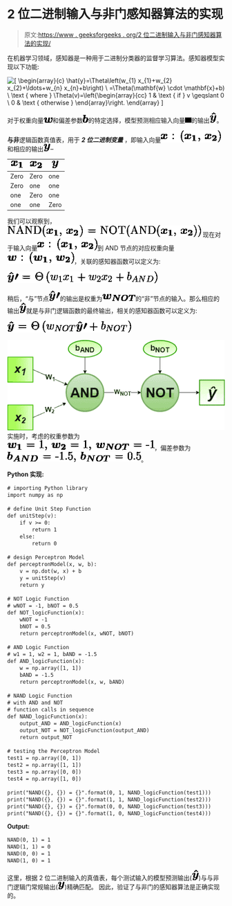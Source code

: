 # 2 位二进制输入与非门感知器算法的实现

> 原文:[https://www . geeksforgeeks . org/2 位二进制输入与非门感知器算法的实现/](https://www.geeksforgeeks.org/implementation-of-perceptron-algorithm-for-nand-logic-gate-with-2-bit-binary-input/)

在机器学习领域，感知器是一种用于二进制分类器的监督学习算法。感知器模型实现以下功能:

![\[ \begin{array}{c} \hat{y}=\Theta\left(w_{1} x_{1}+w_{2} x_{2}+\ldots+w_{n} x_{n}+b\right) \\ =\Theta(\mathbf{w} \cdot \mathbf{x}+b) \\ \text { where } \Theta(v)=\left\{\begin{array}{cc} 1 & \text { if } v \geqslant 0 \\ 0 & \text { otherwise } \end{array}\right. \end{array} \]](img/7a525c5fa0f2cf3118ef7158b4d5b176.png "Rendered by QuickLaTeX.com")

对于权重向量![$\boldsymbol{w}$](img/b85c5d684ed173b293bb6e1c77dbb63c.png "Rendered by QuickLaTeX.com")和偏差参数![$\boldsymbol{b}$](img/c7ccd739aed60032fc89fa01d6512f60.png "Rendered by QuickLaTeX.com")的特定选择，模型预测相应输入向量![$\boldsymbol{x}$](img/8a021e6b8f75d1f8dd7535d27ea03254.png "Rendered by QuickLaTeX.com")的输出![$\boldsymbol{\hat{y}}$](img/a6e8955385eea2eb103e7a07d209a00c.png "Rendered by QuickLaTeX.com")。

**与非**逻辑函数真值表，用于 ***2 位二进制变量*** ，即输入向量![$\boldsymbol{x} : (\boldsymbol{x_{1}}, \boldsymbol{x_{2}})$](img/78d53309f09fecf584615fd711306497.png "Rendered by QuickLaTeX.com")和相应的输出![$\boldsymbol{y}$](img/2a77d93c3050965e762fdc689edaab6e.png "Rendered by QuickLaTeX.com")–

| ![$\boldsymbol{x_{1}}$](img/4a0a3c212c46d96f633f15b9a7b33864.png "Rendered by QuickLaTeX.com") | ![$\boldsymbol{x_{2}}$](img/68ff94b5056f37ca7234d1bff5e655bf.png "Rendered by QuickLaTeX.com") | ![$\boldsymbol{y}$](img/2a77d93c3050965e762fdc689edaab6e.png "Rendered by QuickLaTeX.com") |
| --- | --- | --- |
| Zero | Zero | one |
| Zero | one | one |
| one | Zero | one |
| one | one | Zero |

我们可以观察到，![$NAND(\boldsymbol{x_{1}}, \boldsymbol{x_{2}}) = NOT(AND(\boldsymbol{x_{1}}, \boldsymbol{x_{2}}))$](img/35432c65282dbb1cce8e1738fb75ed9d.png "Rendered by QuickLaTeX.com")
现在对于输入向量![$\boldsymbol{x} : (\boldsymbol{x_{1}}, \boldsymbol{x_{2}})$](img/78d53309f09fecf584615fd711306497.png "Rendered by QuickLaTeX.com")到 AND 节点的对应权重向量![$\boldsymbol{w} : (\boldsymbol{w_{1}}, \boldsymbol{w_{2}})$](img/094e9945bcbef60421988602f7f77a3c.png "Rendered by QuickLaTeX.com")，关联的感知器函数可以定义为:

![\[$\boldsymbol{\hat{y}\prime} = \Theta\left(w_{1} x_{1}+w_{2} x_{2}+b_{AND}\right)$ \]](img/af7fc593787b5dac9749013093a6cc5a.png "Rendered by QuickLaTeX.com")

稍后，“与”节点![$\boldsymbol{\hat{y}\prime}$](img/663d596ca30b2d64669858e69f4619ec.png "Rendered by QuickLaTeX.com")的输出是权重为![$\boldsymbol{w_{NOT}}$](img/4e10403d8f76f7b9024a360a4ecb58fa.png "Rendered by QuickLaTeX.com")的“非”节点的输入。那么相应的输出![$\boldsymbol{\hat{y}}$](img/a6e8955385eea2eb103e7a07d209a00c.png "Rendered by QuickLaTeX.com")就是与非门逻辑函数的最终输出，相关的感知器函数可以定义为:

![\[$\boldsymbol{\hat{y}} = \Theta\left(w_{NOT}  \boldsymbol{\hat{y}\prime}+b_{NOT}\right)$\]](img/e45e0c382856a6cc1b3c3f47d5337dfb.png "Rendered by QuickLaTeX.com")

![](img/632f6b0e2e39147d1217a5ca5dd614fe.png)
实施时，考虑的权重参数为![$\boldsymbol{w_{1}} = 1, \boldsymbol{w_{2}} = 1, \boldsymbol{w_{NOT}} = -1$](img/f57cf3f09f7b5af1668c357e0235ed4f.png "Rendered by QuickLaTeX.com")，偏差参数为![$\boldsymbol{b_{AND}} = -1.5, \boldsymbol{b_{NOT}} = 0.5$](img/5b2087621bb723502a08525df4f90b41.png "Rendered by QuickLaTeX.com")。

**Python 实现:**

```
# importing Python library
import numpy as np

# define Unit Step Function
def unitStep(v):
    if v >= 0:
        return 1
    else:
        return 0

# design Perceptron Model
def perceptronModel(x, w, b):
    v = np.dot(w, x) + b
    y = unitStep(v)
    return y

# NOT Logic Function
# wNOT = -1, bNOT = 0.5
def NOT_logicFunction(x):
    wNOT = -1
    bNOT = 0.5
    return perceptronModel(x, wNOT, bNOT)

# AND Logic Function
# w1 = 1, w2 = 1, bAND = -1.5
def AND_logicFunction(x):
    w = np.array([1, 1])
    bAND = -1.5
    return perceptronModel(x, w, bAND)

# NAND Logic Function
# with AND and NOT  
# function calls in sequence
def NAND_logicFunction(x):
    output_AND = AND_logicFunction(x)
    output_NOT = NOT_logicFunction(output_AND)
    return output_NOT

# testing the Perceptron Model
test1 = np.array([0, 1])
test2 = np.array([1, 1])
test3 = np.array([0, 0])
test4 = np.array([1, 0])

print("NAND({}, {}) = {}".format(0, 1, NAND_logicFunction(test1)))
print("NAND({}, {}) = {}".format(1, 1, NAND_logicFunction(test2)))
print("NAND({}, {}) = {}".format(0, 0, NAND_logicFunction(test3)))
print("NAND({}, {}) = {}".format(1, 0, NAND_logicFunction(test4)))
```

**Output:**

```
NAND(0, 1) = 1
NAND(1, 1) = 0
NAND(0, 0) = 1
NAND(1, 0) = 1

```

这里，根据 2 位二进制输入的真值表，每个测试输入的模型预测输出(![$\boldsymbol{\hat{y}}$](img/a6e8955385eea2eb103e7a07d209a00c.png "Rendered by QuickLaTeX.com"))与与非门逻辑门常规输出(![$\boldsymbol{y}$](img/2a77d93c3050965e762fdc689edaab6e.png "Rendered by QuickLaTeX.com"))精确匹配。
因此，验证了与非门的感知器算法是正确实现的。